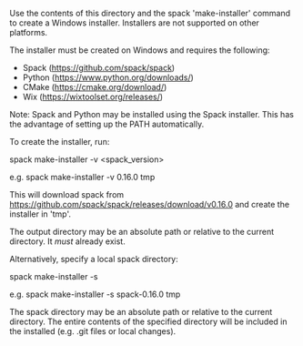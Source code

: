 Use the contents of this directory and the spack 'make-installer' command to
create a Windows installer. Installers are not supported on other platforms.

The installer must be created on Windows and requires the following:
* Spack (https://github.com/spack/spack)
* Python (https://www.python.org/downloads/)
* CMake (https://cmake.org/download/)
* Wix (https://wixtoolset.org/releases/)

Note: Spack and Python may be installed using the Spack installer. This has the
advantage of setting up the PATH automatically.

To create the installer, run:

spack make-installer -v <spack_version> <output directory>

e.g. spack make-installer -v 0.16.0 tmp

This will download spack from https://github.com/spack/spack/releases/download/v0.16.0
and create the installer in 'tmp'.

The output directory may be an absolute path or relative to the current
directory. It *must* already exist.

Alternatively, specify a local spack directory:

spack make-installer -s <spack directory> <output directory>

e.g. spack make-installer -s spack-0.16.0 tmp

The spack directory may be an absolute path or relative to the current
directory. The entire contents of the specified directory will be included
in the installed (e.g. .git files or local changes).
